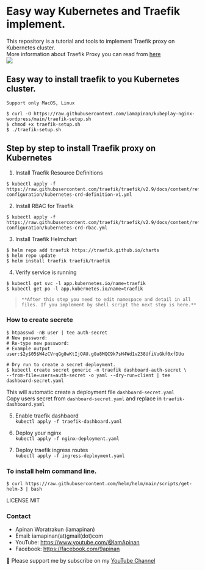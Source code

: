 # Easy way Kubernetes and Traefik implement.  
This repository is a tutorial and tools to implement Traefik proxy on Kubernetes cluster.  
More information about Traefik Proxy you can read from [here](https://doc.traefik.io/traefik/)  
![](https://doc.traefik.io/traefik/assets/img/traefik-architecture.png)  

## Easy way to install traefik to you Kubernetes cluster.
`Support only MacOS, Linux  `
```
$ curl -O https://raw.githubusercontent.com/iamapinan/kubeplay-nginx-wordpress/main/traefik-setup.sh
$ chmod +x traefik-setup.sh
$ ./traefik-setup.sh
```

## Step by step to install Traefik proxy on Kubernetes
1. Install Traefik Resource Definitions  
```
$ kubectl apply -f https://raw.githubusercontent.com/traefik/traefik/v2.9/docs/content/reference/dynamic-configuration/kubernetes-crd-definition-v1.yml
```

2. Install RBAC for Traefik  
```
$ kubectl apply -f https://raw.githubusercontent.com/traefik/traefik/v2.9/docs/content/reference/dynamic-configuration/kubernetes-crd-rbac.yml
```

3. Install Traefik Helmchart  
```
$ helm repo add traefik https://traefik.github.io/charts
$ helm repo update
$ helm install traefik traefik/traefik
```
4. Verify service is running
```
$ kubectl get svc -l app.kubernetes.io/name=traefik
$ kubectl get po -l app.kubernetes.io/name=traefik
```
> `**After this step you need to edit namespace and detail in all files. If you implement by shell script the next step is here.**`  

### How to create secrete
```
$ htpasswd -nB user | tee auth-secret
# New password:
# Re-type new password:
# Example output user:$2y$05$W4zCVrqGg8wKtIjOAU.gGu8MQC9k7sH4Wd1v238UfiVuGkf0xfDUu

# Dry run to create a secret deployment.
$ kubectl create secret generic -n traefik dashboard-auth-secret \
--from-file=users=auth-secret -o yaml --dry-run=client | tee dashboard-secret.yaml

```
This will automatic create a deployment file `dashboard-secret.yaml`  
Copy users secret from `dashboard-secret.yaml` and replace in `traefik-dashboard.yaml`  

5. Enable traefik dashbaord  
 `kubectl apply -f traefik-dashboard.yaml`

6. Deploy your nginx  
 `kubectl apply -f nginx-deployment.yaml`

7. Deploy traefik ingress routes  
`kubectl apply -f ingress-deployment.yaml`

### To install helm command line.
``` 
$ curl https://raw.githubusercontent.com/helm/helm/main/scripts/get-helm-3 | bash
```


LICENSE MIT

### Contact
- Apinan Woratrakun (iamapinan)
- Email: iamapinan(at)gmail(dot)com
- YouTube: https://www.youtube.com/@IamApinan
- Facebook: https://facebook.com/9apinan 
  
🙏  Please support me by subscribe on my [YouTube Channel](https://www.youtube.com/@IamApinan)
